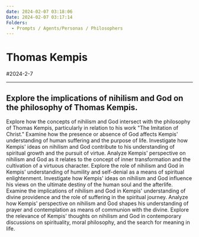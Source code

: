 ```yaml
---
date: 2024-02-07 03:18:06
Date: 2024-02-07 03:17:14
Folders:
  - Prompts / Agents/Personas / Philosophers
---
```


# Thomas Kempis

#2024-2-7

* * *

  

## Explore the implications of nihilism and God on the philosophy of Thomas Kempis.

  

Explore how the concepts of nihilism and God intersect with the philosophy of Thomas Kempis, particularly in relation to his work "The Imitation of Christ." Examine how the presence or absence of God affects Kempis' understanding of human suffering and the purpose of life. Investigate how Kempis' ideas on nihilism and God contribute to his understanding of spiritual growth and the pursuit of virtue. Analyze Kempis' perspective on nihilism and God as it relates to the concept of inner transformation and the cultivation of a virtuous character. Explore the role of nihilism and God in Kempis' understanding of humility and self-denial as a means of spiritual enlightenment. Investigate how Kempis' ideas on nihilism and God influence his views on the ultimate destiny of the human soul and the afterlife. Examine the implications of nihilism and God in Kempis' understanding of divine providence and the role of suffering in the spiritual journey. Analyze how Kempis' perspective on nihilism and God shapes his understanding of prayer and contemplation as means of communion with the divine. Explore the relevance of Kempis' thoughts on nihilism and God in contemporary discussions on spirituality, moral philosophy, and the search for meaning in life.